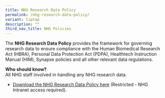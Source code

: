 ```yaml
---
title: NHG Research Data Policy
permalink: /nhg-research-data-policy/
variant: tiptap
description: ""
third_nav_title: NHG Policies
---
```

<p>The <strong>NHG Research Data Policy</strong> provides the framework for
governing research data to ensure compliance with the Human Biomedical
Research Act (HBRA), Personal Data Protection Act (PDPA), Healthtech Instruction
Manual (HIM), Synapxe policies and all other relevant data regulations.</p>
<p><strong>Who should know?</strong>
<br>All NHG staff involved in handling any NHG research data.</p>
<ul data-tight="true" class="tight">
<li>
<p><a href="https://mynhg.nhg.com.sg/dept/rcu/Shared%20Library/Research%20Data/NHG%20Research%20Data%20Policy.pdf" rel="noopener noreferrer nofollow" target="_blank">Download the NHG Research Data Policy here</a> (Restricted
- NHG Intranet access required).&nbsp;</p>
</li>
</ul>
<p></p>